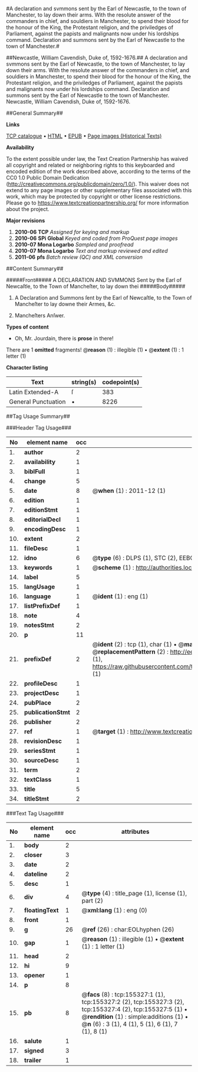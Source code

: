#A declaration and svmmons sent by the Earl of Newcastle, to the town of Manchester, to lay down their arms. With the resolute answer of the commanders in chief, and souldiers in Manchester, to spend their blood for the honour of the King, the Protestant religion, and the priviledges of Parliament, against the papists and malignants now under his lordships command. Declaration and summons sent by the Earl of Newcastle to the town of Manchester.#

##Newcastle, William Cavendish, Duke of, 1592-1676.##
A declaration and svmmons sent by the Earl of Newcastle, to the town of Manchester, to lay down their arms. With the resolute answer of the commanders in chief, and souldiers in Manchester, to spend their blood for the honour of the King, the Protestant religion, and the priviledges of Parliament, against the papists and malignants now under his lordships command.
Declaration and summons sent by the Earl of Newcastle to the town of Manchester.
Newcastle, William Cavendish, Duke of, 1592-1676.

##General Summary##

**Links**

[TCP catalogue](http://www.ota.ox.ac.uk/tcp/)  • 
[HTML](http://tei.it.ox.ac.uk/tcp/Texts-HTML/free/A90/A90054.html)  • 
[EPUB](http://tei.it.ox.ac.uk/tcp/Texts-EPUB/free/A90/A90054.epub) • 
[Page images (Historical Texts)](https://historicaltexts.jisc.ac.uk/eebo-99871815e)

**Availability**

To the extent possible under law, the Text Creation Partnership has waived all copyright and related or neighboring rights to this keyboarded and encoded edition of the work described above, according to the terms of the CC0 1.0 Public Domain Dedication (http://creativecommons.org/publicdomain/zero/1.0/). This waiver does not extend to any page images or other supplementary files associated with this work, which may be protected by copyright or other license restrictions. Please go to https://www.textcreationpartnership.org/ for more information about the project.

**Major revisions**

1. __2010-06__ __TCP__ *Assigned for keying and markup*
1. __2010-06__ __SPi Global__ *Keyed and coded from ProQuest page images*
1. __2010-07__ __Mona Logarbo__ *Sampled and proofread*
1. __2010-07__ __Mona Logarbo__ *Text and markup reviewed and edited*
1. __2011-06__ __pfs__ *Batch review (QC) and XML conversion*

##Content Summary##

#####Front#####
A DECLARATION AND SVMMONS Sent by the Earl of Newcaſtle, to the Town of Mancheſter, to lay down thei
#####Body#####

1. A Declaration and Summons ſent by the Earl of Newcaſtle, to the Town of Mancheſter to lay downe their Armes, &c.

1. Mancheſters Anſwer.

**Types of content**

  * Oh, Mr. Jourdain, there is **prose** in there!

There are 1 **omitted** fragments! 
 @__reason__ (1) : illegible (1)  •  @__extent__ (1) : 1 letter (1)

**Character listing**


|Text|string(s)|codepoint(s)|
|---|---|---|
|Latin Extended-A|ſ|383|
|General Punctuation|•|8226|

##Tag Usage Summary##

###Header Tag Usage###

|No|element name|occ|attributes|
|---|---|---|---|
|1.|__author__|2||
|2.|__availability__|1||
|3.|__biblFull__|1||
|4.|__change__|5||
|5.|__date__|8| @__when__ (1) : 2011-12 (1)|
|6.|__edition__|1||
|7.|__editionStmt__|1||
|8.|__editorialDecl__|1||
|9.|__encodingDesc__|1||
|10.|__extent__|2||
|11.|__fileDesc__|1||
|12.|__idno__|6| @__type__ (6) : DLPS (1), STC (2), EEBO-CITATION (1), PROQUEST (1), VID (1)|
|13.|__keywords__|1| @__scheme__ (1) : http://authorities.loc.gov/ (1)|
|14.|__label__|5||
|15.|__langUsage__|1||
|16.|__language__|1| @__ident__ (1) : eng (1)|
|17.|__listPrefixDef__|1||
|18.|__note__|4||
|19.|__notesStmt__|2||
|20.|__p__|11||
|21.|__prefixDef__|2| @__ident__ (2) : tcp (1), char (1)  •  @__matchPattern__ (2) : ([0-9\-]+):([0-9IVX]+) (1), (.+) (1)  •  @__replacementPattern__ (2) : http://eebo.chadwyck.com/downloadtiff?vid=$1&page=$2 (1), https://raw.githubusercontent.com/textcreationpartnership/Texts/master/tcpchars.xml#$1 (1)|
|22.|__profileDesc__|1||
|23.|__projectDesc__|1||
|24.|__pubPlace__|2||
|25.|__publicationStmt__|2||
|26.|__publisher__|2||
|27.|__ref__|1| @__target__ (1) : http://www.textcreationpartnership.org/docs/. (1)|
|28.|__revisionDesc__|1||
|29.|__seriesStmt__|1||
|30.|__sourceDesc__|1||
|31.|__term__|2||
|32.|__textClass__|1||
|33.|__title__|5||
|34.|__titleStmt__|2||


###Text Tag Usage###

|No|element name|occ|attributes|
|---|---|---|---|
|1.|__body__|2||
|2.|__closer__|3||
|3.|__date__|2||
|4.|__dateline__|2||
|5.|__desc__|1||
|6.|__div__|4| @__type__ (4) : title_page (1), license (1), part (2)|
|7.|__floatingText__|1| @__xml:lang__ (1) : eng (0)|
|8.|__front__|1||
|9.|__g__|26| @__ref__ (26) : char:EOLhyphen (26)|
|10.|__gap__|1| @__reason__ (1) : illegible (1)  •  @__extent__ (1) : 1 letter (1)|
|11.|__head__|2||
|12.|__hi__|9||
|13.|__opener__|1||
|14.|__p__|8||
|15.|__pb__|8| @__facs__ (8) : tcp:155327:1 (1), tcp:155327:2 (2), tcp:155327:3 (2), tcp:155327:4 (2), tcp:155327:5 (1)  •  @__rendition__ (1) : simple:additions (1)  •  @__n__ (6) : 3 (1), 4 (1), 5 (1), 6 (1), 7 (1), 8 (1)|
|16.|__salute__|1||
|17.|__signed__|3||
|18.|__trailer__|1||
